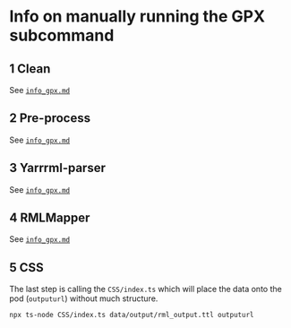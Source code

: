 # Info on manually running the GPX subcommand

## 1 Clean

See [`info_gpx.md`](info_gpx.md)

## 2 Pre-process

See [`info_gpx.md`](info_gpx.md)

## 3 Yarrrml-parser

See [`info_gpx.md`](info_gpx.md)

## 4 RMLMapper

See [`info_gpx.md`](info_gpx.md)

## 5 CSS

The last step is calling the `CSS/index.ts` which will place the data onto the pod (`outputurl`) without much structure.

```sh
npx ts-node CSS/index.ts data/output/rml_output.ttl outputurl
```
